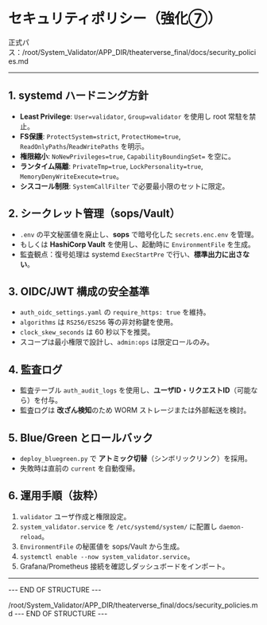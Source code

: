 # セキュリティポリシー（強化⑦）

正式パス：/root/System_Validator/APP_DIR/theaterverse_final/docs/security_policies.md

---

## 1. systemd ハードニング方針
- **Least Privilege**: `User=validator`, `Group=validator` を使用し root 常駐を禁止。
- **FS保護**: `ProtectSystem=strict`, `ProtectHome=true`, `ReadOnlyPaths`/`ReadWritePaths` を明示。
- **権限縮小**: `NoNewPrivileges=true`, `CapabilityBoundingSet=` を空に。
- **ランタイム隔離**: `PrivateTmp=true`, `LockPersonality=true`, `MemoryDenyWriteExecute=true`。
- **シスコール制限**: `SystemCallFilter` で必要最小限のセットに限定。

## 2. シークレット管理（sops/Vault）
- `.env` の平文秘匿値を廃止し、**sops** で暗号化した `secrets.enc.env` を管理。
- もしくは **HashiCorp Vault** を使用し、起動時に `EnvironmentFile` を生成。
- 監査観点：復号処理は systemd `ExecStartPre` で行い、**標準出力に出さない**。

## 3. OIDC/JWT 構成の安全基準
- `auth_oidc_settings.yaml` の `require_https: true` を維持。
- `algorithms` は `RS256/ES256` 等の非対称鍵を使用。
- `clock_skew_seconds` は 60 秒以下を推奨。
- スコープは最小権限で設計し、`admin:ops` は限定ロールのみ。

## 4. 監査ログ
- 監査テーブル `auth_audit_logs` を使用し、**ユーザID・リクエストID**（可能なら）を付与。
- 監査ログは **改ざん検知**のため WORM ストレージまたは外部転送を検討。

## 5. Blue/Green とロールバック
- `deploy_bluegreen.py` で **アトミック切替**（シンボリックリンク）を採用。
- 失敗時は直前の `current` を自動復帰。

## 6. 運用手順（抜粋）
1. `validator` ユーザ作成と権限設定。
2. `system_validator.service` を `/etc/systemd/system/` に配置し `daemon-reload`。
3. `EnvironmentFile` の秘匿値を sops/Vault から生成。
4. `systemctl enable --now system_validator.service`。
5. Grafana/Prometheus 接続を確認しダッシュボードをインポート。

---

--- END OF STRUCTURE ---
<!-- /root/System_Validator/APP_DIR/theaterverse_final/docs/security_policies.md -->

/root/System_Validator/APP_DIR/theaterverse_final/docs/security_policies.md
--- END OF STRUCTURE ---
